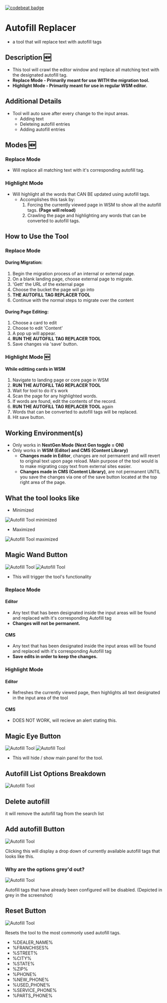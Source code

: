 [![codebeat badge](https://codebeat.co/badges/7c527dd3-7844-4173-960c-a231b1898a9a)](https://codebeat.co/projects/github-com-cirept-autofillreplacer-master)

# Autofill Replacer
* a tool that will replace text with autofill tags

## Description :new:
* This tool will crawl the editor window and replace all matching text with the designated autofill tag.
* **Replace Mode - Primarily meant for use WITH the migration tool.**
* **Highlight Mode - Primarily meant for use in regular WSM editor.**

## Additional Details
* Tool will auto save after every change to the input areas.
    * Adding text
    * Deleteing autofill entries
    * Adding autofill entries

## Modes :new:
### Replace Mode
* Will replace all matching text with it's corresponding autofill tag.

### Highlight Mode
* Will highlight all the words that CAN BE updated using autofill tags.
    * Accomplishes this task by:
        1. Forcing the currently viewed page in WSM to show all the autofill tags. **(Page will reload)**
        2. Crawling the page and highlighting any words that can be converted to autofill tags.

## How to Use the Tool
### Replace Mode
#### During Migration:
1. Begin the migration process of an internal or external page.
2. On a blank landing page, choose external page to migrate.
3. 'Gett' the URL of the external page
4. Choose the bucket the page will go into
5. **THE AUTOFILL TAG REPLACER TOOL**
6. Continue with the normal steps to migrate over the content

#### During Page Editing:
1. Choose a card to edit
2. Choose to edit 'Content'
3. A pop up will appear.
4. **RUN THE AUTOFILL TAG REPLACER TOOL**
5. Save changes via 'save' button.

### Highlight Mode :new:
#### While editting cards in WSM
1. Navigate to landing page or core page in WSM
2. **RUN THE AUTOFILL TAG REPLACER TOOL**
3. Wait for tool to do it's work
4. Scan the page for any highlighted words.
5. If words are found, edit the contents of the record.
6. **RUN THE AUTOFILL TAG REPLACER TOOL** again
7. Words that can be converted to autofill tags will be replaced.
8. Hit save button.

## Working Environment(s)
* Only works in **NextGen Mode (Next Gen toggle = ON)**
* Only works in **WSM (Editor) and CMS (Content Library)**
    * **Changes made in Editor**, changes are not permanent and will revert to original text upon page reload. Main purpose of the tool would is to make migrating copy text from external sites easier.
    * **Changes made in CMS (Content Library)**, are not permanent UNTIL you save the changes via one of the save button located at the top right area of the page.

## What the tool looks like
* Minimized

![Autofill Tool minimized](assets/images/AutofillReplacerTool_minimized.png)

* Maximized

![Autofill Tool maximized](assets/images/AutofillReplacerTool_maximized.png)

## Magic Wand Button
![Autofill Tool](assets/images/replaceButton.png)
![Autofill Tool](assets/images/highlightButton.png)
* This will trigger the tool's functionality

### Replace Mode
#### Editor
* Any text that has been designated inside the input areas will be found and replaced with it's corresponding Autofill tag
* **Changes will not be permanent.**

#### CMS
* Any text that has been designated inside the input areas will be found and replaced with it's corresponding Autofill tag
* **Save edits in order to keep the changes.**

### Highlight Mode
#### Editor
* Refreshes the currently viewed page, then highlights all text designated in the input area of the tool

#### CMS
* DOES NOT WORK, will recieve an alert stating this.

## Magic Eye Button
![Autofill Tool](assets/images/maximizeTool.png)
![Autofill Tool](assets/images/minimizeTool.png)
* This will hide / show main panel for the tool.

## Autofill List Options Breakdown
![Autofill Tool](assets/images/autofill_option_breakdown.png)

## Delete autofill
it will remove the autofill tag from the search list

## Add autofill Button
![Autofill Tool](assets/images/Add_autofill.png)

Clicking this will display a drop down of currently available autofill tags that looks like this.

### Why are the options grey'd out?
![Autofill Tool](assets/images/AutofillDropdown.png)

Autofill tags that have already been configured will be disabled. (Depicted in grey in the screenshot)

## Reset Button
![Autofill Tool](assets/images/Reset.png)

Resets the tool to the most commonly used autofill tags.
* %DEALER_NAME%
* %FRANCHISES%
* %STREET%
* %CITY%
* %STATE%
* %ZIP%
* %PHONE%
* %NEW_PHONE%
* %USED_PHONE%
* %SERVICE_PHONE%
* %PARTS_PHONE%

